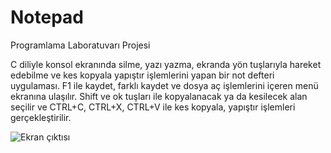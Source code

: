# Notepad
Programlama Laboratuvarı Projesi</br>

C diliyle konsol ekranında silme, yazı yazma, ekranda yön tuşlarıyla hareket edebilme ve kes kopyala yapıştır işlemlerini yapan bir not defteri uygulaması.
F1 ile kaydet, farklı kaydet ve dosya aç işlemlerini içeren menü ekranına ulaşılır. Shift ve ok tuşları ile kopyalanacak ya da kesilecek alan seçilir ve CTRL+C, CTRL+X, CTRL+V ile kes kopyala, yapıştır işlemleri gerçekleştirilir.

![Ekran çıktısı](https://user-images.githubusercontent.com/47196852/52067041-c9a10b80-258a-11e9-9c78-8ec2eeb4aafe.png)
